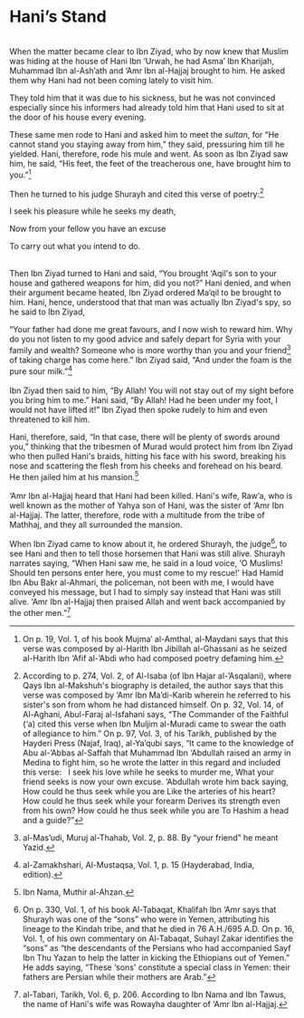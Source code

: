 Hani’s Stand
============

   
 When the matter became clear to Ibn Ziyad, who by now knew that Muslim
was hiding at the house of Hani Ibn ‘Urwah, he had Asma’ Ibn Kharijah,
Muhammad Ibn al-Ash’ath and ‘Amr Ibn al-Hajjaj brought to him. He asked
them why Hani had not been coming lately to visit him.

They told him that it was due to his sickness, but he was not convinced
especially since his informers had already told him that Hani used to
sit at the door of his house every evening.

These same men rode to Hani and asked him to meet the *sultan*, for “He
cannot stand you staying away from him,” they said, pressuring him till
he yielded. Hani, therefore, rode his mule and went. As soon as Ibn
Ziyad saw him, he said, “His feet, the feet of the treacherous one, have
brought him to you.”[^1]

Then he turned to his judge Shurayh and cited this verse of poetry:[^2]

I seek his pleasure while he seeks my death,

Now from your fellow you have an excuse

To carry out what you intend to do.

   
 Then Ibn Ziyad turned to Hani and said, “You brought ‘Aqil's son to
your house and gathered weapons for him, did you not?” Hani denied, and
when their argument became heated, Ibn Ziyad ordered Ma’qil to be
brought to him. Hani, hence, understood that that man was actually Ibn
Ziyad's spy, so he said to Ibn Ziyad,

“Your father had done me great favours, and I now wish to reward him.
Why do you not listen to my good advice and safely depart for Syria with
your family and wealth? Someone who is more worthy than you and your
friend[^3] of taking charge has come here.” Ibn Ziyad said, “And under
the foam is the pure sour milk.”[^4]  
    
 Ibn Ziyad then said to him, “By Allah! You will not stay out of my
sight before you bring him to me.” Hani said, “By Allah! Had he been
under my foot, I would not have lifted it!” Ibn Ziyad then spoke rudely
to him and even threatened to kill him.

Hani, therefore, said, “In that case, there will be plenty of swords
around you,” thinking that the tribesmen of Murad would protect him from
Ibn Ziyad who then pulled Hani's braids, hitting his face with his
sword, breaking his nose and scattering the flesh from his cheeks and
forehead on his beard. He then jailed him at his mansion.[^5]  
    
 ‘Amr Ibn al-Hajjaj heard that Hani had been killed. Hani's wife, Raw’a,
who is well known as the mother of Yahya son of Hani, was the sister of
‘Amr Ibn al-Hajjaj. The latter, therefore, rode with a multitude from
the tribe of Mathhaj, and they all surrounded the mansion.

When Ibn Ziyad came to know about it, he ordered Shurayh, the judge[^6],
to see Hani and then to tell those horsemen that Hani was still alive.
Shurayh narrates saying, “When Hani saw me, he said in a loud voice, ‘O
Muslims! Should ten persons enter here, you must come to my rescue!' Had
Hamid Ibn Abu Bakr al-Ahmari, the policeman, not been with me, I would
have conveyed his message, but I had to simply say instead that Hani was
still alive. ‘Amr Ibn al-Hajjaj then praised Allah and went back
accompanied by the other men.”[^7]

[^1]: On p. 19, Vol. 1, of his book Mujma’ al-Amthal, al-Maydani says
that this verse was composed by al-Harith Ibn Jibillah al-Ghassani as he
seized al-Harith Ibn ‘Afif al-’Abdi who had composed poetry defaming
him.

[^2]: According to p. 274, Vol. 2, of Al-Isaba (of Ibn Hajar
al-’Asqalani), where Qays Ibn al-Makshuh's biography is detailed, the
author says that this verse was composed by ‘Amr Ibn Ma’di-Karib wherein
he referred to his sister's son from whom he had distanced himself. On
p. 32, Vol. 14, of Al-Aghani, Abul-Faraj al-Isfahani says, “The
Commander of the Faithful (‘a) cited this verse when Ibn Muljim
al-Muradi came to swear the oath of allegiance to him.” On p. 97, Vol.
3, of his Tarikh, published by the Hayderi Press (Najaf, Iraq),
al-Ya’qubi says, “It came to the knowledge of Abu al-’Abbas al-Saffah
that Muhammad Ibn ‘Abdullah raised an army in Medina to fight him, so he
wrote the latter in this regard and included this verse:   I seek his
love while he seeks to murder me, What your friend seeks is now your own
excuse. ‘Abdullah wrote him back saying,   How could he thus seek while
you are Like the arteries of his heart? How could he thus seek while
your forearm Derives its strength even from his own? How could he thus
seek while you are To Hashim a head and a guide?”

[^3]: al-Mas’udi, Muruj al-Thahab, Vol. 2, p. 88. By “your friend” he
meant Yazid.

[^4]: al-Zamakhshari, Al-Mustaqsa, Vol. 1, p. 15 (Hayderabad, India,
edition).

[^5]: Ibn Nama, Muthir al-Ahzan.

[^6]: On p. 330, Vol. 1, of his book Al-Tabaqat, Khalifah Ibn ‘Amr says
that Shurayh was one of the “sons” who were in Yemen, attributing his
lineage to the Kindah tribe, and that he died in 76 A.H./695 A.D. On p.
16, Vol. 1, of his own commentary on Al-Tabaqat, Suhayl Zakar identifies
the “sons” as “the descendants of the Persians who had accompanied Sayf
Ibn Thu Yazan to help the latter in kicking the Ethiopians out of
Yemen.” He adds saying, “These ‘sons' constitute a special class in
Yemen: their fathers are Persian while their mothers are Arab.”

[^7]: al-Tabari, Tarikh, Vol. 6, p. 206. According to Ibn Nama and Ibn
Tawus, the name of Hani's wife was Rowayha daughter of ‘Amr Ibn
al-Hajjaj.


